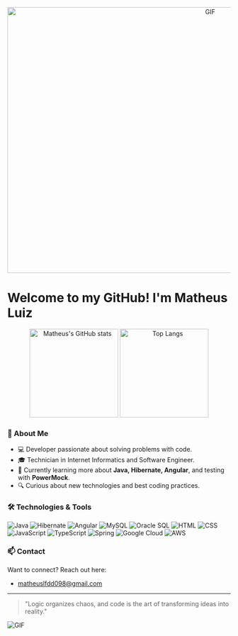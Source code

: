 <p align="center">
  <img src="https://i.pinimg.com/originals/4a/65/ab/4a65abeead3a8d113bccfee5d5d239f4.gif" alt="GIF" width="900" height="600" />
</p>

# Welcome to my GitHub! I'm Matheus Luiz

<p align="center">
  <picture>
    <source srcset="https://github-readme-stats.vercel.app/api?username=Matheus096&show_icons=true&theme=dark" media="(prefers-color-scheme: dark)" />
    <source srcset="https://github-readme-stats.vercel.app/api?username=Matheus096&show_icons=true" media="(prefers-color-scheme: light), (prefers-color-scheme: no-preference)" />
    <img src="https://github-readme-stats.vercel.app/api?username=Matheus096&show_icons=true" alt="Matheus's GitHub stats" height="200rem" />
  </picture>

  <img height="200rem" src="https://github-readme-stats.vercel.app/api/top-langs/?username=Matheus096&theme=dark&layout=donut" alt="Top Langs"/>
</p>

### 🚀 About Me

- 💻 Developer passionate about solving problems with code.
- 🎓 Technician in Internet Informatics and Software Engineer.
- 🌱 Currently learning more about **Java, Hibernate, Angular**, and testing with **PowerMock**.
- 🔍 Curious about new technologies and best coding practices.

### 🛠️ Technologies & Tools

![Java](https://img.shields.io/badge/Java-ED8B00?style=for-the-badge&logo=java&logoColor=white)
![Hibernate](https://img.shields.io/badge/Hibernate-59666C?style=for-the-badge&logo=hibernate&logoColor=white)
![Angular](https://img.shields.io/badge/Angular-DD0031?style=for-the-badge&logo=angular&logoColor=white)
![MySQL](https://img.shields.io/badge/MySQL-005C84?style=for-the-badge&logo=mysql&logoColor=white)
![Oracle SQL](https://img.shields.io/badge/Oracle_SQL-F80000?style=for-the-badge&logo=oracle&logoColor=white)
![HTML](https://img.shields.io/badge/HTML5-E34F26?style=for-the-badge&logo=html5&logoColor=white)
![CSS](https://img.shields.io/badge/CSS3-1572B6?style=for-the-badge&logo=css3&logoColor=white)
![JavaScript](https://img.shields.io/badge/JavaScript-F7DF1E?style=for-the-badge&logo=javascript&logoColor=black)
![TypeScript](https://img.shields.io/badge/TypeScript-3178C6?style=for-the-badge&logo=typescript&logoColor=white)
![Spring](https://img.shields.io/badge/Spring-6DB33F?style=for-the-badge&logo=spring&logoColor=white)
![Google Cloud](https://img.shields.io/badge/Google%20Cloud-4285F4?style=for-the-badge&logo=googlecloud&logoColor=white)
![AWS](https://img.shields.io/badge/AWS-232F3E?style=for-the-badge&logo=amazonaws&logoColor=white)

### 📫 Contact

Want to connect? Reach out here:

- matheuslfdd098@gmail.com

---

> "Logic organizes chaos, and code is the art of transforming ideas into reality."

<img src="https://user-images.githubusercontent.com/74038190/212284100-561aa473-3905-4a80-b561-0d28506553ee.gif" alt="GIF" />

